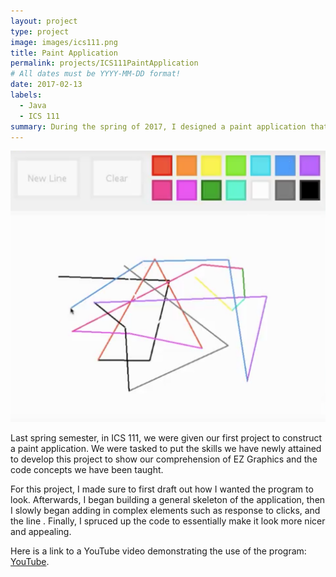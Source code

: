 ```yaml
---
layout: project
type: project
image: images/ics111.png
title: Paint Application
permalink: projects/ICS111PaintApplication
# All dates must be YYYY-MM-DD format!
date: 2017-02-13
labels:
  - Java
  - ICS 111 
summary: During the spring of 2017, I designed a paint application that constructed lines and played sounds whenever the user clicked any of the colors or buttons. 
---
```


<div class="ui rounded images">
  <img class="ui image" src="../images/icsPaint.png"/>
</div>

Last spring semester, in ICS 111, we were given our first project to construct a paint application. We were tasked to put the skills we have newly attained to develop this project to show our comprehension of EZ Graphics and the code concepts we have been taught. 

For this project, I made sure to first draft out how I wanted the program to look. Afterwards, I began building a general skeleton of the application, then I slowly began adding in complex elements such as response to clicks, and the line . Finally, I spruced up the code to essentially make it look more nicer and appealing.

Here is a link to a YouTube video demonstrating the use of the program: [YouTube](https://www.youtube.com/watch?time_continue=1&v=T1W3dfN8-hg).



